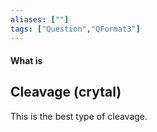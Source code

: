 ```yaml
---
aliases: [""]
tags: ["Question","QFormat3"]
---
```


#### What is
## Cleavage (crytal)
This is the best type of cleavage.